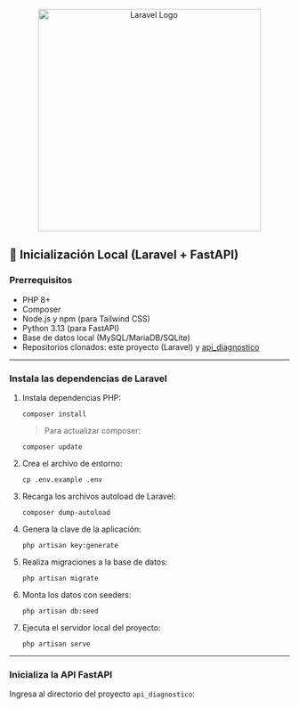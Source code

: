 <p align="center">
  <a href="https://laravel.com" target="_blank">
    <img src="https://raw.githubusercontent.com/laravel/art/master/logo-lockup/5%20SVG/2%20CMYK/1%20Full%20Color/laravel-logolockup-cmyk-red.svg" width="400" alt="Laravel Logo">
  </a>
</p>

## 🚀 Inicialización Local (Laravel + FastAPI)

### Prerrequisitos

- PHP 8+
- Composer
- Node.js y npm (para Tailwind CSS)
- Python 3.13 (para FastAPI)
- Base de datos local (MySQL/MariaDB/SQLite)
- Repositorios clonados: este proyecto (Laravel) y [api_diagnostico](https://github.com/RonaldoJPSC1228/api_diagnostico_py)

---

### Instala las dependencias de Laravel

1. Instala dependencias PHP:
    ```
    composer install
    ```
    > Para actualizar composer:
    ```
    composer update
    ```
2. Crea el archivo de entorno:
    ```
    cp .env.example .env
    ```
3. Recarga los archivos autoload de Laravel:
    ```
    composer dump-autoload
    ```
4. Genera la clave de la aplicación:
    ```
    php artisan key:generate
    ```
5. Realiza migraciones a la base de datos:
    ```
    php artisan migrate
    ```
6. Monta los datos con seeders:
    ```
    php artisan db:seed
    ```
7. Ejecuta el servidor local del proyecto:
    ```
    php artisan serve
    ```

---

### Inicializa la API FastAPI

Ingresa al directorio del proyecto `api_diagnostico`:

